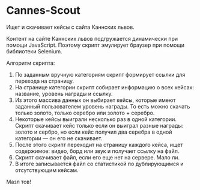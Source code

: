 # Cannes-Scout
Ищет и скачивает кейсы с сайта Каннских львов.

Контент на сайте Каннских львов подгружается динамически при помощи JavaScript. Поэтому скрипт эмулирует браузер при помощи библиотеки Selenium.

Алгоритм скрипта:
1. По заданным вручную категориям скрипт формирует ссылки для перехода на страницу.
2. На странице категории скрипт собирает информацию о всех кейсах: название, уровень награды и ссылку.
3. Из этого массива данных он выбирает кейсы, которые имеют заданный пользователем уровень награды. То есть можно скачать только золото, только серебро или золото + серебро.
4. Некоторые кейсы выиграли несколько раз в одной категории. Скрипт скачивает кейс только если он выиграл разные награды: золото и сербро, но если кейс получил два серебра в одной категории — он его не скачивает.
5. После этого скрипт переходит на страницу каждого кейса, ищет содержимое: видео, борд или звук и получает ссылку на файл.
6. Скрипт скачивает файл, если его еще нет на сервере. Мало ли.
7. В итоге записывается файл со статистикой по дублирующимся и отсутствующим кейсам.

Мазл тов!
